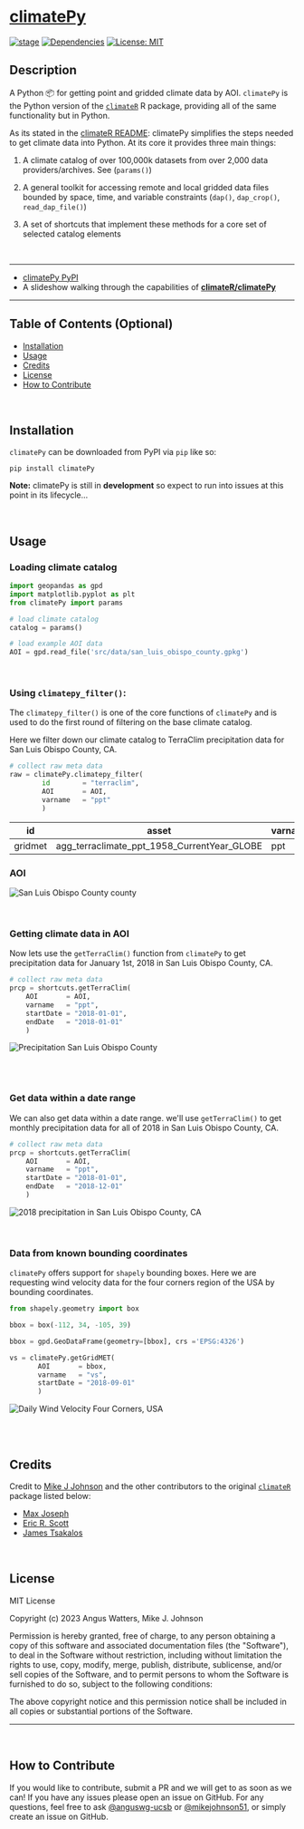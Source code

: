 # [**climatePy**](https://github.com/LynkerIntel/climatePy)

<!-- badges: start -->

[![stage](https://img.shields.io/badge/stage-dev-orange)](#)
[![Dependencies](https://img.shields.io/badge/dependencies-04/12-orange?style=flat)](#)
[![License:
MIT](https://img.shields.io/badge/License-MIT-yellow.svg)](https://choosealicense.com/licenses/mit/)

<!-- badges: end -->

## Description

A Python 📦 for getting point and gridded climate data by AOI. `climatePy` is the Python version of the [`climateR`](https://github.com/mikejohnson51/climateR) R package, providing all of the same functionality but in Python.

As its stated in the [climateR README](https://github.com/mikejohnson51/climateR#climater):
climatePy simplifies the steps needed to get climate data into Python. At its core it provides three main things:

1. A climate catalog of over 100,000k datasets from over 2,000 data providers/archives. See (`params()`)

2. A general toolkit for accessing remote and local gridded data files bounded by space, time, and variable constraints (`dap()`, `dap_crop()`, `read_dap_file()`)

3. A set of shortcuts that implement these methods for a core set of selected catalog elements

<br>

---

- [climatePy PyPI](https://pypi.org/project/climatePy/)
- A slideshow walking through the capabilities of [**climateR/climatePy**](https://mikejohnson51.github.io/climateR-intro/#1)

---

## Table of Contents (Optional)

- [Installation](#installation)
- [Usage](#usage)
- [Credits](#credits)
- [License](#license)
- [How to Contribute](#how-to-contribute)

<br>

## Installation

`climatePy` can be downloaded from PyPI via `pip` like so:

``` 
pip install climatePy
```
**Note:** climatePy is still in **development** so expect to run into issues at this point in its lifecycle...

<br>

## Usage

### Loading climate catalog

```python
import geopandas as gpd
import matplotlib.pyplot as plt
from climatePy import params

# load climate catalog
catalog = params()

# load example AOI data
AOI = gpd.read_file('src/data/san_luis_obispo_county.gpkg')
```
<br>

### Using `climatepy_filter()`:

The `climatepy_filter()` is one of the core functions of `climatePy` and is used to do the first round of filtering on the base climate catalog.

Here we filter down our climate catalog to TerraClim precipitation data for San Luis Obispo County, CA.

```python
# collect raw meta data
raw = climatePy.climatepy_filter(
        id        = "terraclim", 
        AOI       = AOI, 
        varname   = "ppt"
        )
```

| id  | asset | varname    |
|-------|-----|---------|
| gridmet | agg_terraclimate_ppt_1958_CurrentYear_GLOBE  | ppt   |

### AOI
![San Luis Obispo County county](assets/images/san_luis_obispo_county_polygon.png)

<br>

### Getting climate data in AOI

Now lets use the `getTerraClim()` function from `climatePy` to get precipitation data for January 1st, 2018 in San Luis Obispo County, CA.

```python
# collect raw meta data
prcp = shortcuts.getTerraClim(
    AOI       = AOI,
    varname   = "ppt",
    startDate = "2018-01-01",
    endDate   = "2018-01-01"
    )
```
![Precipitation San Luis Obispo County](assets/images/san_luis_obispo_county_ppt.png)

<br>
<br>

### Get data within a date range

We can also get data within a date range. we'll use `getTerraClim()` to get monthly precipitation data for all of 2018 in San Luis Obispo County, CA.

```python
# collect raw meta data
prcp = shortcuts.getTerraClim(
    AOI       = AOI,
    varname   = "ppt",
    startDate = "2018-01-01",
    endDate   = "2018-12-01"
    )
```
![2018 precipitation in San Luis Obispo County, CA](assets/images/slo_prcp_facet_plots.png)

<br>

### Data from known bounding coordinates

`climatePy` offers support for `shapely` bounding boxes. Here we are requesting wind velocity data for the four corners region of the USA by bounding coordinates.

```python
from shapely.geometry import box

bbox = box(-112, 34, -105, 39)

bbox = gpd.GeoDataFrame(geometry=[bbox], crs ='EPSG:4326')

vs = climatePy.getGridMET(
       AOI       = bbox, 
       varname   = "vs",
       startDate = "2018-09-01"
       )
```
![Daily Wind Velocity Four Corners, USA](assets/images/four_corners_gridmet.png)

<br>
<br>

## Credits

Credit to [Mike J Johnson](https://github.com/mikejohnson51) and the other contributors to the original [`climateR`](https://github.com/mikejohnson51/climateR) package listed below:
- [Max Joseph](https://github.com/mbjoseph)
- [Eric R. Scott](https://github.com/Aariq)
- [James Tsakalos](https://github.com/jamestsakalos)

<br>

## License

MIT License

Copyright (c) 2023 Angus Watters, Mike J. Johnson

Permission is hereby granted, free of charge, to any person obtaining a copy
of this software and associated documentation files (the "Software"), to deal
in the Software without restriction, including without limitation the rights
to use, copy, modify, merge, publish, distribute, sublicense, and/or sell
copies of the Software, and to permit persons to whom the Software is
furnished to do so, subject to the following conditions:

The above copyright notice and this permission notice shall be included in all
copies or substantial portions of the Software.

---

<br>

## How to Contribute
If you would like to contribute, submit a PR and we will get to as soon as we can!
If you have any issues please open an issue on GitHub. For any questions, feel free to ask [@anguswg-ucsb](https://github.com/anguswg-ucsb) or [@mikejohnson51](https://github.com/mikejohnson51), or simply create an issue on GitHub.